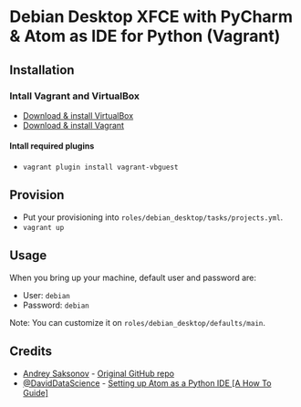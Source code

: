 # Debian Desktop XFCE with PyCharm & Atom as IDE for Python (Vagrant)

## Installation

### Intall Vagrant and VirtualBox

- [Download & install VirtualBox](https://www.virtualbox.org)
- [Download & install Vagrant](https://www.vagrantup.com)

#### Intall required plugins

- `vagrant plugin install vagrant-vbguest`

## Provision

- Put your provisioning into `roles/debian_desktop/tasks/projects.yml`.
- `vagrant up`

## Usage

When you bring up your machine, default user and password are:

- User: `debian`
- Password: `debian`

Note: You can customize it on `roles/debian_desktop/defaults/main`.

## Credits

* [Andrey Saksonov](https://saksonov.me) - [Original GitHub repo](https://github.com/andreysaksonov/vagrant_debian-desktop)
* [@DavidDataScience](https://hackernoon.com/u/DavidDataScience) - [Setting up Atom as a Python IDE [A How To Guide]](https://hackernoon.com/setting-up-atom-as-a-python-ide-a-how-to-guide-o6dd37ff)
